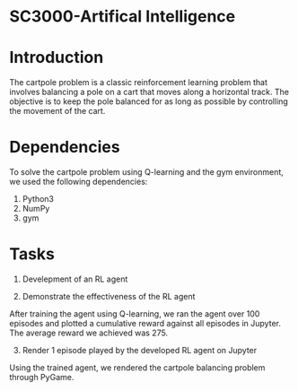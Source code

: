 # SC3000-Artifical Intelligence 

# Introduction

The cartpole problem is a classic reinforcement learning problem that involves balancing a pole on a cart that moves along a horizontal track. The objective is to keep the pole balanced for as long as possible by controlling the movement of the cart. 

# Dependencies 

To solve the cartpole problem using Q-learning and the gym environment, we used the following dependencies:
1. Python3
2. NumPy
3. gym

# Tasks

1. Develepment of an RL agent

2. Demonstrate the effectiveness of the RL agent

After training the agent using Q-learning, we ran the agent over 100 episodes and plotted a cumulative reward against all episodes in Jupyter. The average reward we achieved was 275.

3. Render 1 episode played by the developed RL agent on Jupyter

Using the trained agent, we rendered the cartpole balancing problem through PyGame. 
